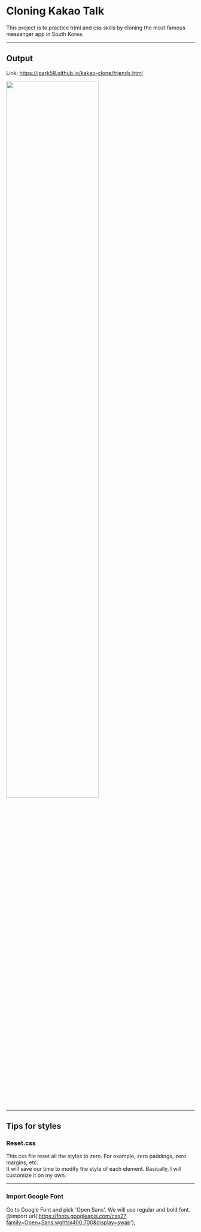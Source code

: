 # Cloning Kakao Talk

This project is to practice html and css skills by cloning the most famous messanger app in South Korea.

---

## Output

Link: https://jpark58.github.io/kakao-clone/friends.html

<img src="https://user-images.githubusercontent.com/48766032/86441615-761a8a80-bd47-11ea-832d-fba3aa75cd7d.png" width=70%>

---

## Tips for styles

### Reset.css

This css file reset all the styles to zero. For example, zero paddings, zero margins, etc.  
It will save our time to modify the style of each element. Basically, I will customize it on my own.

---

### Import Google Font

Go to Google Font and pick 'Open Sans'. We will use regular and bold font.  
@import url('https://fonts.googleapis.com/css2?family=Open+Sans:wght@400;700&display=swap');
